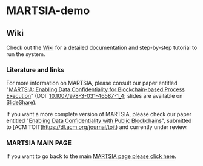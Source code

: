 # MARTSIA-demo

## Wiki
Check out the [Wiki](https://github.com/apwbs/MARTSIA-demo/wiki) for a detailed documentation and step-by-step tutorial to run the system.

### Literature and links
For more information on MARTSIA, please consult our paper entitled "[MARTSIA: Enabling Data Confidentiality for Blockchain-based Process Execution](https://arxiv.org/abs/2303.17977)" (DOI: [10.1007/978-3-031-46587-1_4](https://doi.org/10.1007/978-3-031-46587-1_4); slides are available on [SlideShare](https://www.slideshare.net/slideshow/martsia-enabling-data-confidentiality-for-blockchainbased-process-execution/263105804)).

If you want a more complete version of MARTSIA, please check our paper entitled "[Enabling Data Confidentiality with Public Blockchains](https://arxiv.org/abs/2308.03791)", submitted to [ACM TOIT(https://dl.acm.org/journal/toit) and currently under review.

### MARTSIA MAIN PAGE
If you want to go back to the main [MARTSIA page please click here](https://github.com/apwbs/MARTSIA).
